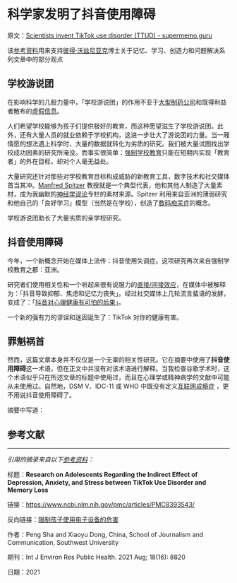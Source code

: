 # 科学家发明了抖音使用障碍

原文：[Scientists invent TikTok use disorder (TTUD) - supermemo.guru](https://supermemo.guru/wiki/Scientists_invent_TikTok_use_disorder_(TTUD))

该[参考资料](https://supermemo.guru/wiki/References)用来支持[彼得·沃兹尼亚克](https://supermemo.guru/wiki/Piotr_Wozniak)博士关于记忆、学习、创造力和问题解决系列文章中的部分观点

## 学校游说团

在影响科学的几股力量中，「学校游说团」的作用不亚于[大型制药公司](https://en.wikipedia.org/wiki/Pharmaceutical_lobby)和既得利益者散布的[虚假信息](https://supermemo.guru/wiki/Falsity_vector)。

人们希望学校能够为孩子们提供极好的教育，而这种愿望滋生了学校游说团。此外，还有大量人员的就业依赖于学校机构，这进一步壮大了游说团的力量。当一厢情愿的想法遇上科学时，大量的数据就转化为劣质的研究。我们被大量试图找出学校成功因素的研究所淹没。而事实很简单：[强制学校教育](https://supermemo.guru/wiki/Compulsory_schooling)只能在短期内实现「教育者」的外在目标，却对个人毫无益处。

大量研究还针对那些对学校教育目标构成威胁的新教育工具，数字技术和社交媒体首当其冲。[Manfred Spitzer](https://supermemo.guru/wiki/Manfred_Spitzer) 教授就是一个典型代表，他和其他人制造了大量素材，成为我幽默的[神经学谬论](https://supermemo.guru/wiki/Neuromythology)专栏的素材来源。Spitzer 利用来自亚洲的薄弱研究和他自己的「良好学习」模型（当然是在学校），创造了[数码痴呆症](https://supermemo.guru/wiki/Digital_Dementia)的概念。

学校游说团助长了大量劣质的亲学校研究。

## 抖音使用障碍

今年，一个新概念开始在媒体上流传：抖音使用失调症。这项研究再次来自强制学校教育之都：亚洲。

研究者们使用相关性和一个听起来很有说服力的[直接/间接效应](https://www.frontiersin.org/articles/10.3389/fpsyg.2017.01984/full)，在媒体中被解释为：「抖音导致抑郁、焦虑和记忆力丧失」。经过社交媒体上几轮流言蜚语的发酵，变成了：「[抖音对心理健康有可怕的后果](https://www.healththoroughfare.com/disease/tiktok-addiction-could-lead-to-awful-mental-health-consequences-for-teenagers-new-study-reveals/43292)」。

一个新的强有力的谬误和迷因诞生了：TikTok 对你的健康有害。

## 罪魁祸首

然而，这篇文章本身并不仅仅是一个无辜的相关性研究。它在摘要中使用了**抖音使用障碍**这一术语，但在正文中并没有对该术语进行解释。当我检查谷歌学术时，这个术语似乎只在所述文章的标题中使用过，而且在心理学或精神病学的文献中可能从未使用过。自然地，DSM V、IDC-11 或 WHO 中既没有定义[互联网成瘾症](https://en.wikipedia.org/wiki/Internet_addiction_disorder) ，更不用说抖音使用障碍了。

摘要中写道：

## 参考文献

------

*引用的摘录来自以下[参考资料](https://supermemo.guru/wiki/References)：*

标题：**Research on Adolescents Regarding the Indirect Effect of Depression, Anxiety, and Stress between TikTok Use Disorder and Memory Loss**

链接：https://www.ncbi.nlm.nih.gov/pmc/articles/PMC8393543/

反向链接：[限制孩子使用电子设备的危害](https://supermemo.guru/wiki/Dangers_of_imposing_screen_time_limits_on_children)

作者：Peng Sha and Xiaoyu Dong, China, School of Journalism and Communication, Southwest University

期刊：Int J Environ Res Public Health. 2021 Aug; 18(16): 8820

日期：2021